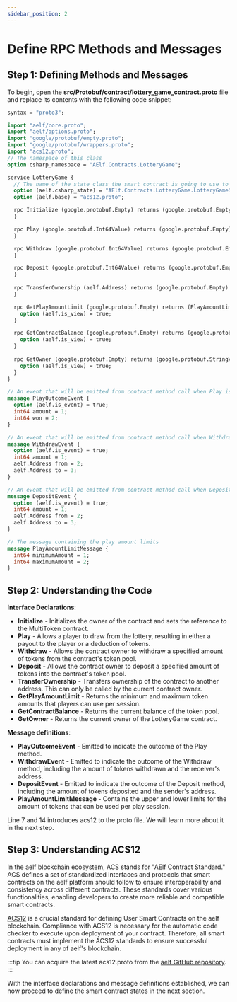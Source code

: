 ```yaml
---
sidebar_position: 2
---
```


# Define RPC Methods and Messages

## Step 1: Defining Methods and Messages

To begin, open the **src/Protobuf/contract/lottery_game_contract.proto** file and replace its contents with the following code snippet:

```protobuf {7,14} showLineNumbers
syntax = "proto3";

import "aelf/core.proto";
import "aelf/options.proto";
import "google/protobuf/empty.proto";
import "google/protobuf/wrappers.proto";
import "acs12.proto";
// The namespace of this class
option csharp_namespace = "AElf.Contracts.LotteryGame";

service LotteryGame {
  // The name of the state class the smart contract is going to use to access blockchain state
  option (aelf.csharp_state) = "AElf.Contracts.LotteryGame.LotteryGameState";
  option (aelf.base) = "acs12.proto";

  rpc Initialize (google.protobuf.Empty) returns (google.protobuf.Empty) {
  }

  rpc Play (google.protobuf.Int64Value) returns (google.protobuf.Empty) {
  }

  rpc Withdraw (google.protobuf.Int64Value) returns (google.protobuf.Empty) {
  }

  rpc Deposit (google.protobuf.Int64Value) returns (google.protobuf.Empty) {
  }
  
  rpc TransferOwnership (aelf.Address) returns (google.protobuf.Empty) {
  }

  rpc GetPlayAmountLimit (google.protobuf.Empty) returns (PlayAmountLimitMessage) {
    option (aelf.is_view) = true;
  }

  rpc GetContractBalance (google.protobuf.Empty) returns (google.protobuf.Int64Value) {
    option (aelf.is_view) = true;
  }
  
  rpc GetOwner (google.protobuf.Empty) returns (google.protobuf.StringValue) {
    option (aelf.is_view) = true;
  }
}

// An event that will be emitted from contract method call when Play is called.
message PlayOutcomeEvent {
  option (aelf.is_event) = true;
  int64 amount = 1;
  int64 won = 2;
}

// An event that will be emitted from contract method call when Withdraw is called.
message WithdrawEvent {
  option (aelf.is_event) = true;
  int64 amount = 1;
  aelf.Address from = 2;
  aelf.Address to = 3;
}

// An event that will be emitted from contract method call when Deposit is called.
message DepositEvent {
  option (aelf.is_event) = true;
  int64 amount = 1;
  aelf.Address from = 2;
  aelf.Address to = 3;
}

// The message containing the play amount limits
message PlayAmountLimitMessage {
  int64 minimumAmount = 1;
  int64 maximumAmount = 2;
}
```

## Step 2: Understanding the Code

**Interface Declarations**:
- **Initialize** - Initializes the owner of the contract and sets the reference to the MultiToken contract.
- **Play** - Allows a player to draw from the lottery, resulting in either a payout to the player or a deduction of tokens.
- **Withdraw** - Allows the contract owner to withdraw a specified amount of tokens from the contract's token pool.
- **Deposit** - Allows the contract owner to deposit a specified amount of tokens into the contract's token pool.
- **TransferOwnership** - Transfers ownership of the contract to another address. This can only be called by the current contract owner.
- **GetPlayAmountLimit** - Returns the minimum and maximum token amounts that players can use per session.
- **GetContractBalance** - Returns the current balance of the token pool.
- **GetOwner** - Returns the current owner of the LotteryGame contract.
  
**Message definitions**:

- **PlayOutcomeEvent** - Emitted to indicate the outcome of the Play method.
- **WithdrawEvent** - Emitted to indicate the outcome of the Withdraw method, including the amount of tokens withdrawn and the receiver's address.
- **DepositEvent** - Emitted to indicate the outcome of the Deposit method, including the amount of tokens deposited and the sender's address.
- **PlayAmountLimitMessage** - Contains the upper and lower limits for the amount of tokens that can be used per play session.

Line 7 and 14 introduces acs12 to the proto file. We will learn more about it in the next step.

## Step 3: Understanding ACS12

In the aelf blockchain ecosystem, ACS stands for "AElf Contract Standard." ACS defines a set of standardized interfaces and protocols that smart contracts on the aelf platform should follow to ensure interoperability and consistency across different contracts. These standards cover various functionalities, enabling developers to create more reliable and compatible smart contracts.

[ACS12](https://docs.aelf.io/en/latest/reference/acs/acs12.html) is a crucial standard for defining User Smart Contracts on the aelf blockchain. Compliance with ACS12 is necessary for the automatic code checker to execute upon deployment of your contract. Therefore, all smart contracts must implement the ACS12 standards to ensure successful deployment in any of aelf's blockchain.

:::tip
You can acquire the latest acs12.proto from the [aelf GitHub repository](https://github.com/AElfProject/AElf/blob/v1.9.0/protobuf/acs12.proto).
:::

With the interface declarations and message definitions established, we can now proceed to define the smart contract states in the next section.